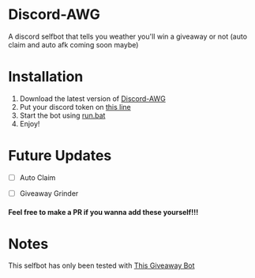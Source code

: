 # Discord-AWG
A discord selfbot that tells you weather you'll win a giveaway or not (auto claim and auto afk coming soon maybe)

# Installation
1. Download the latest version of [Discord-AWG](https://github.com/QwertyL0L/Discord-AWG/archive/refs/heads/main.zip)
2. Put your discord token on [this line](https://github.com/QwertyL0L/Discord-AWG/blob/main/main.py#L83)
3. Start the bot using [run.bat](./run.bat)
4. Enjoy!

# Future Updates

- [ ] Auto Claim

- [ ] Giveaway Grinder

#### Feel free to make a PR if you wanna add these yourself!!!

# Notes

This selfbot has only been tested with [This Giveaway Bot](https://giveawaybot.party)
